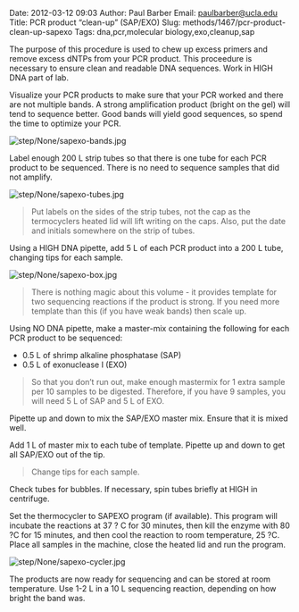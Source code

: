 Date: 2012-03-12 09:03
Author: Paul Barber
Email: paulbarber@ucla.edu
Title: PCR product “clean-up” (SAP/EXO)
Slug: methods/1467/pcr-product-clean-up-sapexo
Tags: dna,pcr,molecular biology,exo,cleanup,sap

The purpose of this procedure is used to chew up excess primers and remove excess
dNTPs from your PCR product. This proceedure is necessary to ensure clean and
readable DNA sequences. Work in HIGH DNA part of
lab.









Visualize your PCR products to make sure that your PCR worked and there are not multiple bands. A
strong amplification product (bright on the gel) will tend to sequence better. Good bands will yield good
sequences, so spend the time to optimize your PCR.

![step/None/sapexo-bands.jpg](/static/images/step/None/sapexo-bands.jpg)



Label enough 200 L strip tubes so that there is one tube for each PCR product to be sequenced. There is
no need to sequence samples that did not amplify.

![step/None/sapexo-tubes.jpg](/static/images/step/None/sapexo-tubes.jpg)


>Put labels on the sides of the strip tubes, not the cap as the termocyclers heated lid will lift writing on the caps. Also, put the date and initials somewhere on the
strip of tubes.


Using a HIGH DNA pipette, add 5 L of each PCR product into a 200 L tube, changing tips for each sample. 


![step/None/sapexo-box.jpg](/static/images/step/None/sapexo-box.jpg)


>There is nothing magic about this volume - it provides template for two sequencing reactions if the product is strong. If you need more template than this
(if you have weak bands) then scale up.


Using NO DNA pipette, make a master-mix containing the following for each PCR product to be sequenced:
* 0.5 L of shrimp alkaline phosphatase (SAP)
* 0.5 L of exonuclease I (EXO)




>So that you don’t run out, make enough mastermix for 1 extra sample per 10 samples
to be digested. Therefore, if you have 9 samples, you will need 5 L of SAP and 5 L
of EXO.



Pipette up and down to mix the SAP/EXO master mix. Ensure that it is mixed well.



Add 1 L of master mix to each tube of template. Pipette up and down to get all SAP/EXO out of the tip. 


>Change tips for each sample.


Check tubes for bubbles. If necessary, spin tubes briefly at HIGH in centrifuge.



Set the thermocycler to SAPEXO program (if available). This program will incubate the reactions at 37 ?
C for 30 minutes, then kill the enzyme with 80 ?C for 15 minutes, and then cool the reaction to room temperature, 25 ?C. Place all samples in the machine, close the heated lid and run the program.

![step/None/sapexo-cycler.jpg](/static/images/step/None/sapexo-cycler.jpg)



The products are now ready for sequencing and can be stored at room temperature. Use 1-2 L in a 10 L sequencing reaction, depending on how bright the band was.






